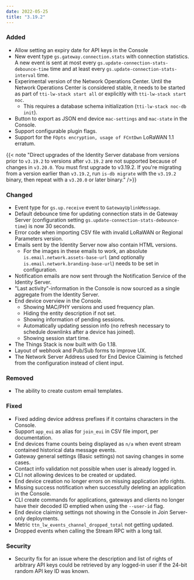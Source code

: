 ```yaml
---
date: 2022-05-25
title: "3.19.2"
---
```


### Added

- Allow setting an expiry date for API keys in the Console
- New event type `gs.gateway.connection.stats` with connection statistics. A new event is sent at most every `gs.update-connection-stats-debounce-time` time and at least every `gs.update-connection-stats-interval` time.
- Experimental version of the Network Operations Center. Until the Network Operations Center is considered stable, it needs to be started as part of `tti-lw-stack start all` or explicitly with `tti-lw-stack start noc`.
  - This requires a database schema initialization (`tti-lw-stack noc-db init`).
- Button to export as JSON end device `mac-settings` and `mac-state` in the Console.
- Support configurable plugin flags.
- Support for the `FOpts encryption, usage of FCntDwn` LoRaWAN 1.1 erratum.

{{< note "Direct upgrades of the Identity Server database from versions prior to `v3.19.2` to versions after `v3.19.2` are not supported because of changes in `v3.20.0`. You must first upgrade to v3.19.2. If you're migrating from a version earlier than `v3.19.2`, run `is-db migrate` with the `v3.19.2` binary, then repeat with a `v3.20.0` or later binary." />}}

### Changed

- Event type for `gs.up.receive` event to `GatewayUplinkMessage`.
- Default debounce time for updating connection stats in de Gateway Server (configuration setting `gs.update-connection-stats-debounce-time`) is now 30 seconds.
- Error code when importing CSV file with invalid LoRaWAN or Regional Parameters version.
- Emails sent by the Identity Server now also contain HTML versions.
  - For the images in these emails to work, an absolute `is.email.network.assets-base-url` (and optionally `is.email.network.branding-base-url`) needs to be set in configuration.
- Notification emails are now sent through the Notification Service of the Identity Server.
- "Last activity"-information in the Console is now sourced as a single aggregate from the Identity Server.
- End device overview in the Console.
  - Showing MAC/PHY versions and used frequency plan.
  - Hiding the entity description if not set.
  - Showing information of pending sessions.
  - Automatically updating session info (no refresh necessary to schedule downlinks after a device has joined).
  - Showing session start time.
- The Things Stack is now built with Go 1.18.
- Layout of webhook and Pub/Sub forms to improve UX.
- The Network Server Address used for End Device Claiming is fetched from the configuration instead of client input.

### Removed

- The ability to create custom email templates.

### Fixed

- Fixed adding device address prefixes if it contains characters in the Console.
- Support `app_eui` as alias for `join_eui` in CSV file import, per documentation.
- End devices frame counts being displayed as `n/a` when event stream contained historical data message events.
- Gateway general settings (Basic settings) not saving changes in some cases.
- Contact info validation not possible when user is already logged in.
- CLI not allowing devices to be created or updated.
- End device creation no longer errors on missing application info rights.
- Missing success notification when successfully deleting an application in the Console.
- CLI create commands for applications, gateways and clients no longer have their decoded ID emptied when using the `--user-id` flag.
- End device claiming settings not showing in the Console in Join Server-only deployments.
- Metric `ttn_lw_events_channel_dropped_total` not getting updated.
- Dropped events when calling the Stream RPC with a long tail.

### Security

- Security fix for an issue where the description and list of rights of arbitrary API keys could be retrieved by any logged-in user if the 24-bit random API key ID was known.
